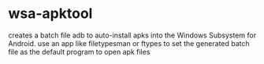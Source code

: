 # wsa-apktool
creates a batch file adb to auto-install apks into the Windows Subsystem for Android.
use an app like filetypesman or ftypes to  set the generated batch file as the default program to open apk files
